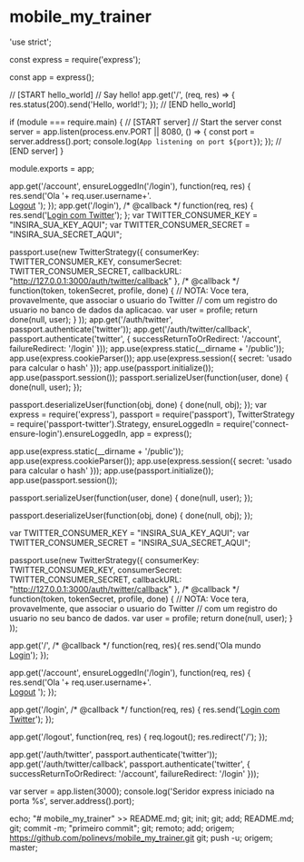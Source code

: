 # mobile_my_trainer
'use strict';

const express = require('express');

const app = express();

// [START hello_world]
// Say hello!
app.get('/', (req, res) => {
  res.status(200).send('Hello, world!');
});
// [END hello_world]

if (module === require.main) {
  // [START server]
  // Start the server
  const server = app.listen(process.env.PORT || 8080, () => {
    const port = server.address().port;
    console.log(`App listening on port ${port}`);
  });
  // [END server]
}

module.exports = app;

app.get('/account',
  ensureLoggedIn('/login'),
  function(req, res) {
    res.send('<html><body>Ola '+ req.user.username+'.<br/><a href="/logout">Logout</a></body></html> ');
  });
  app.get('/login'),
  /* @callback */ function(req, res) {
    res.send('<html><body><a href="/auth/twitter">Login com Twitter</a></body></html>');
  };
  var TWITTER_CONSUMER_KEY = "INSIRA_SUA_KEY_AQUI";
var TWITTER_CONSUMER_SECRET = "INSIRA_SUA_SECRET_AQUI";
 
passport.use(new TwitterStrategy({
    consumerKey: TWITTER_CONSUMER_KEY,
    consumerSecret: TWITTER_CONSUMER_SECRET,
    callbackURL: "http://127.0.0.1:3000/auth/twitter/callback"
  },
  /* @callback */ function(token, tokenSecret, profile, done) {
    // NOTA: Voce tera, provavelmente, que associar o usuario do Twitter
    //       com um registro do usuario no banco de dados da aplicacao.
    var user = profile;
    return done(null, user);
  }
));
app.get('/auth/twitter', passport.authenticate('twitter'));
app.get('/auth/twitter/callback', passport.authenticate('twitter', { successReturnToOrRedirect: '/account', failureRedirect: '/login' }));
app.use(express.static(__dirname + '/public'));
app.use(express.cookieParser());
app.use(express.session({ secret: 'usado para calcular o hash' }));
app.use(passport.initialize());
app.use(passport.session());
passport.serializeUser(function(user, done) {
  done(null, user);
});

passport.deserializeUser(function(obj, done) {
  done(null, obj);
});
var express = require('express'),
    passport = require('passport'),
    TwitterStrategy = require('passport-twitter').Strategy,
    ensureLoggedIn = require('connect-ensure-login').ensureLoggedIn,
    app = express();
 
app.use(express.static(__dirname + '/public'));
app.use(express.cookieParser());
app.use(express.session({ secret: 'usado para calcular o hash' }));
app.use(passport.initialize());
app.use(passport.session());
 
passport.serializeUser(function(user, done) {
  done(null, user);
});
 
passport.deserializeUser(function(obj, done) {
  done(null, obj);
});
 
 
var TWITTER_CONSUMER_KEY = "INSIRA_SUA_KEY_AQUI";
var TWITTER_CONSUMER_SECRET = "INSIRA_SUA_SECRET_AQUI";
 
passport.use(new TwitterStrategy({
    consumerKey: TWITTER_CONSUMER_KEY,
    consumerSecret: TWITTER_CONSUMER_SECRET,
    callbackURL: "http://127.0.0.1:3000/auth/twitter/callback"
  },
  /* @callback */ function(token, tokenSecret, profile, done) {
    // NOTA: Voce tera, provavelmente, que associar o usuario do Twitter
    //       com um registro do usuario no seu banco de dados.
    var user = profile;
    return done(null, user);
  }
));
 
 
app.get('/', /* @callback */ function(req, res){
    res.send('<html><body>Ola mundo<br/><a href="/login">Login</a></body></html>');
  });
 
app.get('/account',
  ensureLoggedIn('/login'),
  function(req, res) {
    res.send('<html><body>Ola '+ req.user.username+'.<br/><a href="/logout">Logout</a></body></html> ');
  });
 
app.get('/login',
  /* @callback */ function(req, res) {
    res.send('<html><body><a href="/auth/twitter">Login com Twitter</a></body></html>');
  });
  
app.get('/logout',
  function(req, res) {
    req.logout();
    res.redirect('/');
  });
 
app.get('/auth/twitter', passport.authenticate('twitter'));
app.get('/auth/twitter/callback', passport.authenticate('twitter', { successReturnToOrRedirect: '/account', failureRedirect: '/login' }));
 
 
var server = app.listen(3000);
console.log('Seridor express iniciado na porta %s', server.address().port);

echo; "# mobile_my_trainer" >> README.md; 
git; init; 
git; add; README.md; 
git; commit -m; "primeiro commit"; 
git; remoto; add; origem; https://github.com/polinevs/mobile_my_trainer.git
 git; push -u; origem; master;

